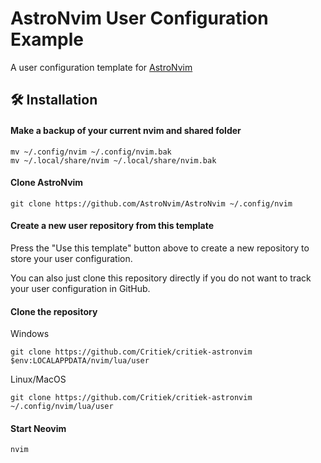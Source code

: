 # AstroNvim User Configuration Example

A user configuration template for [AstroNvim](https://github.com/AstroNvim/AstroNvim)

## 🛠️ Installation

#### Make a backup of your current nvim and shared folder

```shell
mv ~/.config/nvim ~/.config/nvim.bak
mv ~/.local/share/nvim ~/.local/share/nvim.bak
```

#### Clone AstroNvim

```shell
git clone https://github.com/AstroNvim/AstroNvim ~/.config/nvim
```

#### Create a new user repository from this template

Press the "Use this template" button above to create a new repository to store your user configuration.

You can also just clone this repository directly if you do not want to track your user configuration in GitHub.

#### Clone the repository

Windows
```shell
git clone https://github.com/Critiek/critiek-astronvim $env:LOCALAPPDATA/nvim/lua/user
```

Linux/MacOS
```shell
git clone https://github.com/Critiek/critiek-astronvim ~/.config/nvim/lua/user
```

#### Start Neovim

```shell
nvim
```
